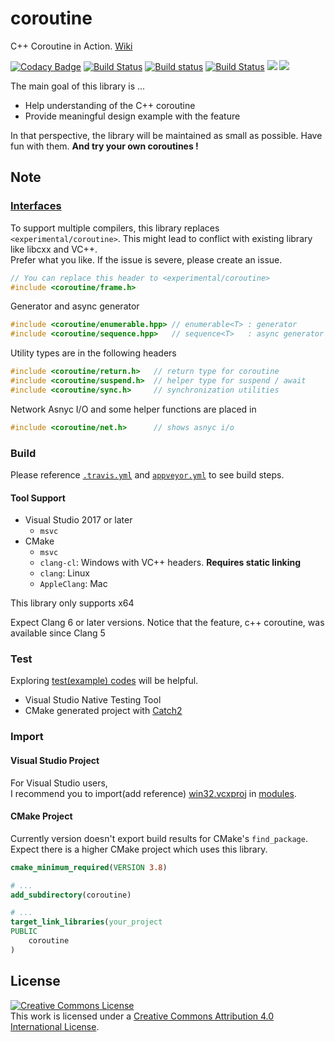 # coroutine

C++ Coroutine in Action. [Wiki](https://github.com/luncliff/coroutine/wiki)

[![Codacy Badge](https://api.codacy.com/project/badge/Grade/38aa16f6d7e046898af3835918c0cd5e)](https://app.codacy.com/app/luncliff/coroutine?utm_source=github.com&utm_medium=referral&utm_content=luncliff/coroutine&utm_campaign=Badge_Grade_Dashboard)
[![Build Status](https://dev.azure.com/luncliff/personal/_apis/build/status/luncliff.coroutine?branchName=master)](https://dev.azure.com/luncliff/personal/_build/latest?definitionId=13?branchName=master)
[![Build status](https://ci.appveyor.com/api/projects/status/vpjssf4g6cv4a4ys/branch/master?svg=true)](https://ci.appveyor.com/project/luncliff/coroutine/branch/master)
[![Build Status](https://travis-ci.org/luncliff/coroutine.svg?branch=master)](https://travis-ci.org/luncliff/coroutine)
[![](https://sonarcloud.io/api/project_badges/measure?project=luncliff_coroutine&metric=sqale_rating)](https://sonarcloud.io/dashboard?id=luncliff_coroutine) [![](https://sonarcloud.io/api/project_badges/measure?project=luncliff_coroutine&metric=ncloc)](https://sonarcloud.io/dashboard?id=luncliff_coroutine)

The main goal of this library is ...

  * Help understanding of the C++ coroutine
  * Provide meaningful design example with the feature

In that perspective, the library will be maintained as small as possible. Have fun with them. **And try your own coroutines !** 

## Note

### [Interfaces](./interface)

To support multiple compilers, this library replaces `<experimental/coroutine>`. This might lead to conflict with existing library like libcxx and VC++.  
Prefer what you like. If the issue is severe, please create an issue.


```c++
// You can replace this header to <experimental/coroutine>
#include <coroutine/frame.h>
```

Generator and async generator

```c++
#include <coroutine/enumerable.hpp> // enumerable<T> : generator
#include <coroutine/sequence.hpp>   // sequence<T>   : async generator
```

Utility types are in the following headers

```c++
#include <coroutine/return.h>   // return type for coroutine
#include <coroutine/suspend.h>  // helper type for suspend / await
#include <coroutine/sync.h>     // synchronization utilities
```

Network Asnyc I/O and some helper functions are placed in

```c++
#include <coroutine/net.h>      // shows asnyc i/o
```

### Build

Please reference [`.travis.yml`](./.travis.yml) and [`appveyor.yml`](./appveyor.yml) to see build steps.

#### Tool Support

  * Visual Studio 2017 or later
    * `msvc`
  * CMake
    * `msvc`
    * `clang-cl`: Windows with VC++ headers. **Requires static linking**
    * `clang`: Linux
    * `AppleClang`: Mac

This library only supports x64

Expect Clang 6 or later versions. Notice that the feature, c++ coroutine, was available since Clang 5

### Test

Exploring [test(example) codes](./test) will be helpful.

  * Visual Studio Native Testing Tool
  * CMake generated project with [Catch2](https://github.com/catchorg/catch2)

### Import

#### Visual Studio Project

For Visual Studio users,  
I recommend you to import(add reference) [win32.vcxproj](./modules/win32.vcxproj) in [modules](./modules/).

#### CMake Project

Currently version doesn't export build results for CMake's `find_package`.
Expect there is a higher CMake project which uses this library.

```cmake
cmake_minimum_required(VERSION 3.8)

# ...
add_subdirectory(coroutine)

# ...
target_link_libraries(your_project
PUBLIC
    coroutine
)
```

## License

<a rel="license" href="http://creativecommons.org/licenses/by/4.0/"><img alt="Creative Commons License" style="border-width:0" src="https://i.creativecommons.org/l/by/4.0/88x31.png" /></a><br />This work is licensed under a <a rel="license" href="http://creativecommons.org/licenses/by/4.0/">Creative Commons Attribution 4.0 International License</a>.
